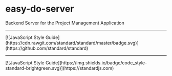 # easy-do-server
Backend Server for the Project Management Application
<hr>
[![JavaScript Style Guide](https://cdn.rawgit.com/standard/standard/master/badge.svg)](https://github.com/standard/standard)
<hr>
[![JavaScript Style Guide](https://img.shields.io/badge/code_style-standard-brightgreen.svg)](https://standardjs.com)

